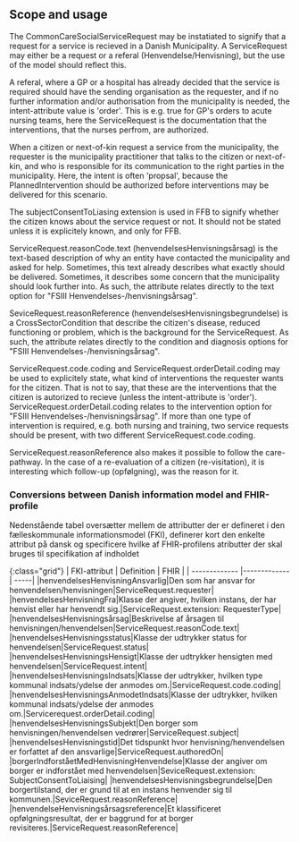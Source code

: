## Scope and usage
The CommonCareSocialServiceRequest may be instatiated to signify that a request for a service is recieved in a Danish Municipality. A ServiceRequest may either be a request or a referal (Henvendelse/Henvisning), but the use of the model should reflect this.

A referal, where a GP or a hospital has already decided that the service is required should have the sending organisation as the requester, and if no further information and/or authorisation from the municipality is needed, the intent-attribute value is 'order'. This is e.g. true for GP's orders to acute nursing teams, here the ServiceRequest is the documentation that the interventions, that the nurses perfrom, are authorized.

When a citizen or next-of-kin request a service from the municipality, the requester is the municipality practitioner that talks to the citizen or next-of-kin, and who is responsible for its communication to the right parties in the municipality. Here, the intent is often 'propsal', because the PlannedIntervention should be authorized before interventions may be delivered for this scenario.

The subjectConsentToLiasing extension is used in FFB to signify whether the citizen knows about the service request or not. It should not be stated unless it is explicitely known, and only for FFB.

ServiceRequest.reasonCode.text (henvendelsesHenvisningsårsag) is the text-based description of why an entity have contacted the municipality and asked for help. Sometimes, this text already describes what exactly should be delivered. Sometimes, it describes some concern that the municipality should look further into. As such, the attribute relates directly to the text option for "FSIII Henvendelses-/henvisningsårsag".

SeviceRequest.reasonReference (henvendelsesHenvisningsbegrundelse) is a CrossSectorCondition that describe the citizen's disease, reduced functioning or problem, which is the background for the ServiceRequest. As such, the attribute relates directly to the condition and diagnosis options for "FSIII Henvendelses-/henvisningsårsag".

ServiceRequest.code.coding and ServiceRequest.orderDetail.coding may be used to explicitely state, what kind of interventions the requester wants for the citizen. That is not to say, that these are the interventions that the citizen is autorized to recieve (unless the intent-attribute is 'order'). ServiceRequest.orderDetail.coding relates to the intervention option for "FSIII Henvendelses-/henvisningsårsag". If more than one type of intervention is required, e.g. both nursing and training, two service requests should be present, with two different ServiceRequest.code.coding.

ServiceRequest.reasonReference also makes it possible to follow the care-pathway. In the case of a re-evaluation of a citizen (re-visitation), it is interesting which follow-up (opfølgning), was the reason for it.

### Conversions between Danish information model and FHIR-profile

Nedenstående tabel oversætter mellem de attributter der er defineret i den fælleskommunale informationsmodel (FKI), definerer kort den enkelte attribut på dansk og specificere hvilke af FHIR-profilens atributter der skal bruges til specifikation af indholdet

{:class="grid"}
|   FKI-attribut      | Definition        | FHIR  |
| ------------- |-------------| -----|
|henvendelsesHenvisningAnsvarlig|Den som har ansvar for henvendelsen/henvisningen|ServiceRequest.requester|
|henvendelsesHenvisningFra|Klasse der angiver, hvilken instans, der har henvist eller har henvendt sig.|ServiceRequest.extension: RequesterType|
|henvendelsesHenvisningsårsag|Beskrivelse af årsagen til henvisningen/henvendelsen|ServiceRequest.reasonCode.text|
|henvendelsesHenvisningsstatus|Klasse der udtrykker status for henvendelsen|ServiceRequest.status|
|henvendelsesHenvisningsHensigt|Klasse der udtrykker hensigten med henvendelsen|ServiceRequest.intent|
|henvendelsesHenvisningsIndsats|Klasse der udtrykker, hvilken type kommunal indsats/ydelse der anmodes om.|ServiceRequest.code.coding|
|henvendelsesHenvisningsAnmodetIndsats|Klasse der udtrykker, hvilken kommunal indsats/ydelse der anmodes om.|Servicerequest.orderDetail.coding|
|henvendelsesHenvisningsSubjekt|Den borger som henvisningen/henvendelsen vedrører|ServiceRequest.subject|
|henvendelsesHenvisningstid|Det tidspunkt hvor henvisning/henvendelsen er forfattet af den ansvarlige|ServiceRequest.authoredOn|
|borgerIndforståetMedHenvisningHenvendelse|Klasse der angiver om borger er indforstået med henvendelsen|SeviceRequest.extension: SubjectConsentToLiaising|
|henvendelsesHenvisningsbegrundelse|Den borgertilstand, der er grund til at en instans henvender sig til kommunen.|SeviceRequest.reasonReference|
|henvendelseHenvisningsårsagsreference|Et klassificeret opfølgningsresultat, der er baggrund for at borger revisiteres.|ServiceRequest.reasonReference|